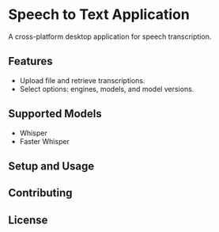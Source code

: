 # Speech to Text Application

A cross-platform desktop application for speech transcription.

## Features

- Upload file and retrieve transcriptions.
- Select options: engines, models, and model versions.

## Supported Models

- Whisper
- Faster Whisper

## Setup and Usage

## Contributing

## License

